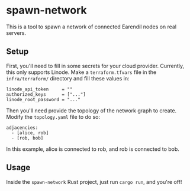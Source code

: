 # spawn-network
This is a tool to spawn a network of connected Earendil nodes on real servers.

## Setup

First, you'll need to fill in some secrets for your cloud provider. Currently, this only supports Linode. Make a `terraform.tfvars` file in the `infra/terraform/` directory and fill these values in:

```
linode_api_token     = ""
authorized_keys      = ["..."]
linode_root_password = "..."
```

Then you'll need provide the topology of the network graph to create. Modify the `topology.yaml` file to do so:
```
adjacencies:
  - [alice, rob]
  - [rob, bob]
```
In this example, alice is connected to rob, and rob is connected to bob.

## Usage
Inside the `spawn-network` Rust project, just run `cargo run`, and you're off!






